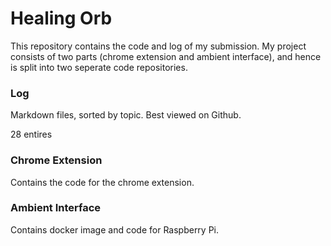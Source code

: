# Healing Orb
This repository contains the code and log of my submission. My project consists of two parts (chrome extension and ambient interface), and hence is split into two seperate code repositories.

### Log
Markdown files, sorted by topic. Best viewed on Github.

28 entires

### Chrome Extension
Contains the code for the chrome extension.

### Ambient Interface
Contains docker image and code for Raspberry Pi.
